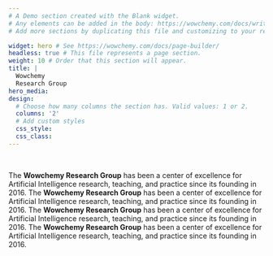 ```yaml
---
# A Demo section created with the Blank widget.
# Any elements can be added in the body: https://wowchemy.com/docs/writing-markdown-latex/
# Add more sections by duplicating this file and customizing to your requirements.

widget: hero # See https://wowchemy.com/docs/page-builder/
headless: true # This file represents a page section.
weight: 10 # Order that this section will appear.
title: |
  Wowchemy  
  Research Group
hero_media: 
design:
  # Choose how many columns the section has. Valid values: 1 or 2.
  columns: '2'
  # Add custom styles
  css_style:
  css_class:
---
```


<br>

The **Wowchemy Research Group** has been a center of excellence for Artificial Intelligence research, teaching, and practice since its founding in 2016.
The **Wowchemy Research Group** has been a center of excellence for Artificial Intelligence research, teaching, and practice since its founding in 2016.
The **Wowchemy Research Group** has been a center of excellence for Artificial Intelligence research, teaching, and practice since its founding in 2016.
The **Wowchemy Research Group** has been a center of excellence for Artificial Intelligence research, teaching, and practice since its founding in 2016.
